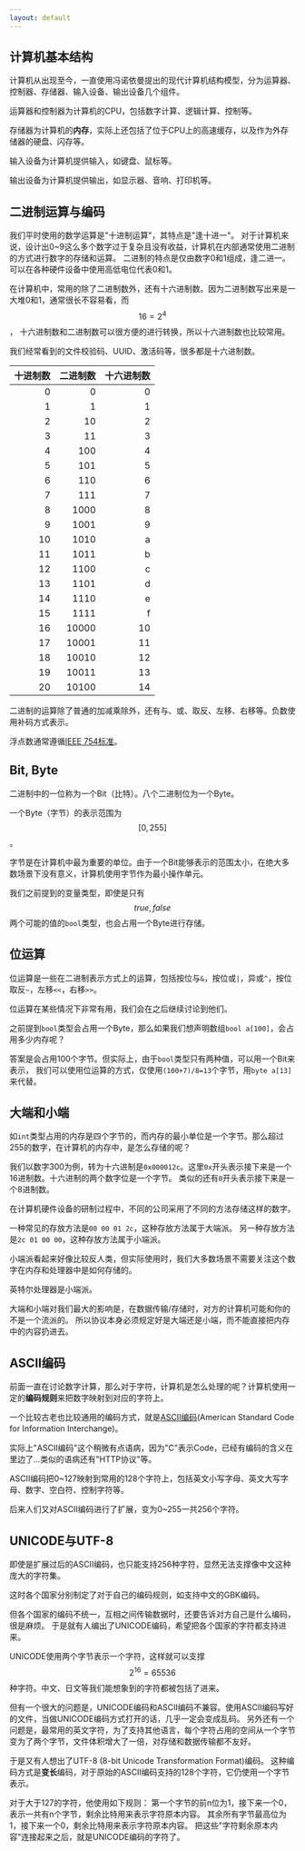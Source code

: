 ```yaml
---
layout: default
---
```


## 计算机基本结构

计算机从出现至今，一直使用冯诺依曼提出的现代计算机结构模型，分为运算器、控制器、存储器、输入设备、输出设备几个组件。

运算器和控制器为计算机的CPU，包括数字计算、逻辑计算、控制等。

存储器为计算机的**内存**，实际上还包括了位于CPU上的高速缓存，以及作为外存储器的硬盘、闪存等。

输入设备为计算机提供输入，如键盘、鼠标等。

输出设备为计算机提供输出，如显示器、音响、打印机等。

## 二进制运算与编码

我们平时使用的数学运算是"十进制运算"，其特点是"逢十进一"。
对于计算机来说，设计出0~9这么多个数字过于复杂且没有收益，计算机在内部通常使用二进制的方式进行数字的存储和运算。
二进制的特点是仅由数字0和1组成，逢二进一。可以在各种硬件设备中使用高低电位代表0和1。

在计算机中，常用的除了二进制数外，还有十六进制数。因为二进制数写出来是一大堆0和1，通常很长不容易看，而$$16=2^4$$，
十六进制数和二进制数可以很方便的进行转换，所以十六进制数也比较常用。

我们经常看到的文件校验码、UUID、激活码等，很多都是十六进制数。

| 十进制数 | 二进制数 | 十六进制数 |
| -------: | -------: | ---------: |
|        0 |        0 |          0 |
|        1 |        1 |          1 |
|        2 |       10 |          2 |
|        3 |       11 |          3 |
|        4 |      100 |          4 |
|        5 |      101 |          5 |
|        6 |      110 |          6 |
|        7 |      111 |          7 |
|        8 |     1000 |          8 |
|        9 |     1001 |          9 |
|       10 |     1010 |          a |
|       11 |     1011 |          b |
|       12 |     1100 |          c |
|       13 |     1101 |          d |
|       14 |     1110 |          e |
|       15 |     1111 |          f |
|       16 |    10000 |         10 |
|       17 |    10001 |         11 |
|       18 |    10010 |         12 |
|       19 |    10011 |         13 |
|       20 |    10100 |         14 |

二进制的运算除了普通的加减乘除外，还有与、或、取反、左移、右移等。负数使用补码方式表示。

浮点数通常遵循[IEEE 754标准](https://en.wikipedia.org/wiki/IEEE_754)。

## Bit, Byte

二进制中的一位称为一个Bit（比特）。八个二进制位为一个Byte。

一个Byte（字节）的表示范围为$$[0, 255]$$。

字节是在计算机中最为重要的单位。由于一个Bit能够表示的范围太小，在绝大多数场景下没有意义，计算机使用字节作为最小操作单元。

我们之前提到的变量类型，即使是只有$${true, false}$$两个可能的值的`bool`类型，也会占用一个Byte进行存储。

## 位运算

位运算是一些在二进制表示方式上的运算，包括按位与`&`，按位或`|`，异或`^`，按位取反`~`，左移`<<`，右移`>>`。

位运算在某些情况下非常有用，我们会在之后继续讨论到他们。

之前提到`bool`类型会占用一个Byte，那么如果我们想声明数组`bool a[100]`，会占用多少内存呢？

答案是会占用100个字节。但实际上，由于`bool`类型只有两种值，可以用一个Bit来表示，
我们可以使用位运算的方式，仅使用`(100+7)/8=13`个字节，用`byte a[13]`来代替。

## 大端和小端

如`int`类型占用的内存是四个字节的，而内存的最小单位是一个字节。那么超过255的数字，在计算机的内存中，是怎么存储的呢？

我们以数字300为例，转为十六进制是`0x000012c`。这里`0x`开头表示接下来是一个16进制数。十六进制的两个数字位是一个字节。
类似的还有`0`开头表示接下来是一个8进制数。

在计算机硬件设备的研制过程中，不同的公司采用了不同的方法存储这样的数字。

一种常见的存放方法是`00 00 01 2c`，这种存放方法属于大端派。
另一种存放方法是`2c 01 00 00`，这种存放方法属于小端派。

小端派看起来好像比较反人类，但实际使用时，我们大多数场景不需要关注这个数字在内存和处理器中是如何存储的。

英特尔处理器是小端派。

大端和小端对我们最大的影响是，在数据传输/存储时，对方的计算机可能和你的不是一个流派的。
所以协议本身必须规定好是大端还是小端，而不能直接把内存中的内容扔进去。

## ASCII编码

前面一直在讨论数字计算，那么对于字符，计算机是怎么处理的呢？计算机使用一定的**编码规则**来把数字映射到对应的字符上。

一个比较古老也比较通用的编码方式，就是[ASCII编码](这里放维基百科)(American Standard Code for Information Interchange)。

实际上"ASCII编码"这个稍微有点语病，因为"C"表示Code，已经有编码的含义在里边了...类似的语病还有"HTTP协议"等。

ASCII编码把0~127映射到常用的128个字符上，包括英文小写字母、英文大写字母、数字、空白符、控制字符等。

后来人们又对ASCII编码进行了扩展，变为0~255一共256个字符。

## UNICODE与UTF-8

即使是扩展过后的ASCII编码，也只能支持256种字符，显然无法支撑像中文这种庞大的字符集。

这时各个国家分别制定了对于自己的编码规则，如支持中文的GBK编码。

但各个国家的编码不统一，互相之间传输数据时，还要告诉对方自己是什么编码，很是麻烦。
于是就有人编出了UNICODE编码，希望把各个国家的字符都支持进来。

UNICODE使用两个字节表示一个字符，这样就可以支撑$$2^16=65536$$种字符。中文、日文等我们能想象到的字符都被包括了进来。

但有一个很大的问题是，UNICODE编码和ASCII编码不兼容。使用ASCII编码写好的文件，当做UNICODE编码方式打开的话，几乎一定会变成乱码。
另外还有一个问题是，最常用的英文字符，为了支持其他语言，每个字符占用的空间从一个字节变为了两个字节，文件体积增大了一倍，对存储和数据传输都不友好。

于是又有人想出了UTF-8 (8-bit Unicode Transformation Format)编码。
这种编码方式是**变长**编码，对于原始的ASCII编码支持的128个字符，它仍使用一个字节表示。

对于大于127的字符，他使用如下规则：
第一个字节的前n位为1，接下来一个0，表示一共有n个字节，剩余比特用来表示字符原本内容。
其余所有字节最高位为1，接下来一个0，剩余比特用来表示字符原本内容。
把这些"字符剩余原本内容"连接起来之后，就是UNICODE编码的字符了。
